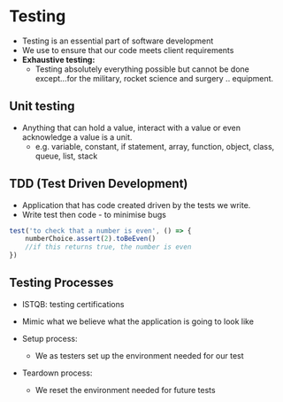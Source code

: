 # Testing

* Testing is an essential part of software development
* We use to ensure that our code meets client requirements
* **Exhaustive testing:**
    * Testing absolutely everything possible but cannot be done except...for the military, rocket science and surgery .. equipment.

## Unit testing
* Anything that can hold a value, interact with a value or even acknowledge a value is a unit.
    * e.g. variable, constant, if statement, array, function, object, class, queue, list, stack

## TDD (Test Driven Development)
* Application that has code created driven by the tests we write.
* Write test then code - to minimise bugs
```js
test('to check that a number is even', () => {
    numberChoice.assert(2).toBeEven()
    //if this returns true, the number is even
})
```

## Testing Processes
* ISTQB: testing certifications
* Mimic what we believe what the application is going to look like

* Setup process:
    * We as testers set up the environment needed for our test
* Teardown process:
    * We reset the environment needed for future tests

